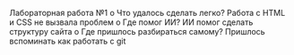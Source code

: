 Лабораторная работа №1
o Что удалось сделать легко?
Работа с HTML и CSS не вызвала проблем
o Где помог ИИ?
ИИ помог сделать структуру сайта
o Где пришлось разбираться самому?
Пришлось вспоминать как работать с git